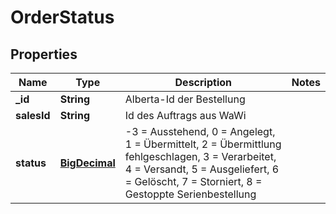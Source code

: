 # OrderStatus

## Properties
Name | Type | Description | Notes
------------ | ------------- | ------------- | -------------
**_id** | **String** | Alberta-Id der Bestellung | 
**salesId** | **String** | Id des Auftrags aus WaWi | 
**status** | [**BigDecimal**](BigDecimal.md) | -3 &#x3D; Ausstehend, 0 &#x3D; Angelegt, 1 &#x3D; Übermittelt, 2 &#x3D; Übermittlung fehlgeschlagen, 3 &#x3D; Verarbeitet, 4 &#x3D; Versandt, 5 &#x3D; Ausgeliefert, 6 &#x3D; Gelöscht, 7 &#x3D; Storniert, 8 &#x3D; Gestoppte Serienbestellung | 
